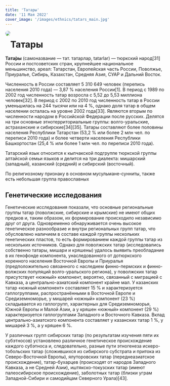 ```yaml
---
title: 'Татары'
date: '11 Мая 2022'
cover_image: '/images/ethnics/tatars_main.jpg'
---
```


<img style="float: left; border-radius: 2rem; margin-bottom: 20px;" src="/images/ethnics/tatars_main.jpg">


# Татары

**Тата́ры** (самоназвание — тат. татарлар, tatarlar) — тюркский народ[31] России и постсоветских стран, крупнейшее национальное меньшинство, ареал: Татарстан, Европейская часть России, Поволжье, Приуралье, Сибирь, Казахстан, Средняя Азия, СУАР и Дальний Восток.

Численность в России составляет 5 310 649 человек (перепись населения 2010 года) — 3,87 % населения России[1]. В период с 1989 по 2002 год численность татар возросла с 5,52 до 5,53 миллиона человек[32]. В период с 2002 по 2010 год численность татар в России уменьшилась на 244 тысячи или на 4 %, однако доля татар в общем населении осталась на уровне 2002 года[33]. Являются вторым по численности народом в Российской Федерации после русских. Делятся на три основные этнотерриториальные группы: волго-уральские, астраханские и сибирские[34][35]. Татары составляют более половины населения Республики Татарстан (53,2 % или более 2 млн чел. по переписи 2010 года) и более четверти населения Республики Башкортостан (25,4 % или более 1 млн чел. по переписи 2010 года).

Татарский язык относится к кыпчакской подгруппе тюркской группы алтайской семьи языков и делится на три диалекта: мишарский (западный), казанский (средний) и сибирский (восточный).

По религиозному признаку в основном мусульмане-сунниты, также есть небольшая группа православных

## Генетические исследования

Генетические исследования показали, что основные региональные группы татар (поволжские, сибирские и крымские) не имеют общих предков и, таким образом, их формирование происходило независимо друг от друга. Одновременно обнаруживается очень высокое генетическое разнообразие и внутри региональных групп татар, что обусловлено наличием в составе каждой группы нескольких генетических пластов, то есть формированием каждой группы татар из нескольких источников. Однако для поволжских татар (исследовались собственно татары, мишари и кряшены) удалось выявить преобладание в их генофонде компонента, унаследованного от дотюркского коренного населения Восточной Европы и Приуралья (предположительно связанного с наследием финно-пермских и финно-волжских популяций волго-уральского региона), у поволжских татар присутствует «южный» компонент, вероятно, связанный с миграцией с Кавказа, а центрально-азиатский компонент крайне мал. У казанских татар «южный компонент» составляет 15 % и характеризуется гаплогруппами, распространёнными в Восточной Европе и Средиземноморье, у мишарей «южный» компонент (23 %) складывается из гаплогрупп, характерных для Средиземноморья, Южной Европы и Малой Азии, а у кряшен «южный» компонент (29 %) характеризуется гаплогруппами Западного и Восточного Кавказа. Вклад центрально-азиатского компонента составляет у казанских татар 1 %, у мишарей 3 %, а у кряшен 6 %.

У различных групп сибирских татар (по результатам изучения пяти их субэтносов) установлено различное генетическое происхождение каждого субэтноса и, следовательно, разные пути этногенеза искеро-тобольских татар (сложившихся из сибирского субстрата и притока из Северо-Восточной Европы), ялуторовских татар (переднеазиатское происхождение), татар-бухарцев (происходят от народов Западного Кавказа, а не Средней Азии), иштякско-токузских татар (имеют палеосибирское происхождение), заболотных татар (близки уграм Западной-Сибири и самодийцам Северного Урала)[43].